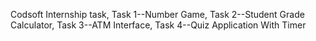 Codsoft Internship task,
Task 1--Number Game,
Task 2--Student Grade Calculator,
Task 3--ATM Interface,
Task 4--Quiz Application With Timer
